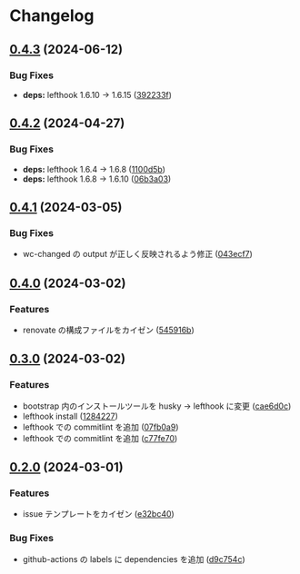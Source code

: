 # Changelog

## [0.4.3](https://github.com/tatsutakein/project-boilerplate/compare/v0.4.2...v0.4.3) (2024-06-12)


### Bug Fixes

* **deps:** lefthook 1.6.10 -&gt; 1.6.15 ([392233f](https://github.com/tatsutakein/project-boilerplate/commit/392233ff978223283fca9ce2d4eda294b9b0fc28))

## [0.4.2](https://github.com/tatsutakein/project-boilerplate/compare/v0.4.1...v0.4.2) (2024-04-27)


### Bug Fixes

* **deps:** lefthook 1.6.4 -&gt; 1.6.8 ([1100d5b](https://github.com/tatsutakein/project-boilerplate/commit/1100d5b32aade4ba56be785bdaded272f4fb7f82))
* **deps:** lefthook 1.6.8 -&gt; 1.6.10 ([06b3a03](https://github.com/tatsutakein/project-boilerplate/commit/06b3a0386dd2c46c70b5c3a49efad96711acd49d))

## [0.4.1](https://github.com/tatsutakein/project-boilerplate/compare/v0.4.0...v0.4.1) (2024-03-05)


### Bug Fixes

* wc-changed の output が正しく反映されるよう修正 ([043ecf7](https://github.com/tatsutakein/project-boilerplate/commit/043ecf722bc3e0a9e70b96dc02ff0149f59ef639))

## [0.4.0](https://github.com/tatsutakein/project-boilerplate/compare/v0.3.0...v0.4.0) (2024-03-02)


### Features

* renovate の構成ファイルをカイゼン ([545916b](https://github.com/tatsutakein/project-boilerplate/commit/545916b41757c1524d29fddf83a215f2997af1c3))

## [0.3.0](https://github.com/tatsutakein/project-boilerplate/compare/v0.2.0...v0.3.0) (2024-03-02)


### Features

* bootstrap 内のインストールツールを husky -&gt; lefthook に変更 ([cae6d0c](https://github.com/tatsutakein/project-boilerplate/commit/cae6d0c06fb8d8a9ad80c951840b48db44256105))
* lefthook install ([1284227](https://github.com/tatsutakein/project-boilerplate/commit/1284227f367be07fc6b1053245bd1b584bb81e31))
* lefthook での commitlint を追加 ([07fb0a9](https://github.com/tatsutakein/project-boilerplate/commit/07fb0a9b9ca5d4d022dc86061933e205955aa514))
* lefthook での commitlint を追加 ([c77fe70](https://github.com/tatsutakein/project-boilerplate/commit/c77fe7077b44eb3e31278b65c0e72db1f8b012ea))

## [0.2.0](https://github.com/tatsutakein/project-boilerplate/compare/v0.1.0...v0.2.0) (2024-03-01)


### Features

* issue テンプレートをカイゼン ([e32bc40](https://github.com/tatsutakein/project-boilerplate/commit/e32bc4067003114cb54dbd51135088d1d36dbd7c))


### Bug Fixes

* github-actions の labels に dependencies を追加 ([d9c754c](https://github.com/tatsutakein/project-boilerplate/commit/d9c754ca1f91256f7ee246b3a0c2396d2789c4d3))
